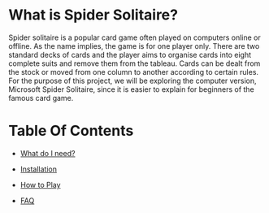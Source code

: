 # What is Spider Solitaire?
Spider solitaire is a popular card game often played on computers online or offline. As the name implies, the game is for one player only. There are two standard decks of cards and the player aims to organise cards into eight complete suits and remove them from the tableau. Cards can be dealt from the stock or moved from one column to another according to certain rules. For the purpose of this project, we will be exploring the computer version, Microsoft Spider Solitaire, since it is easier to explain for beginners of the famous card game.

# Table Of Contents

- [What do I need?](/WhatDoINeed.md)                             

- [Installation](/Installation.md)

- [How to Play](/HowToPlay.md)

- [FAQ](/FAQ.md)
